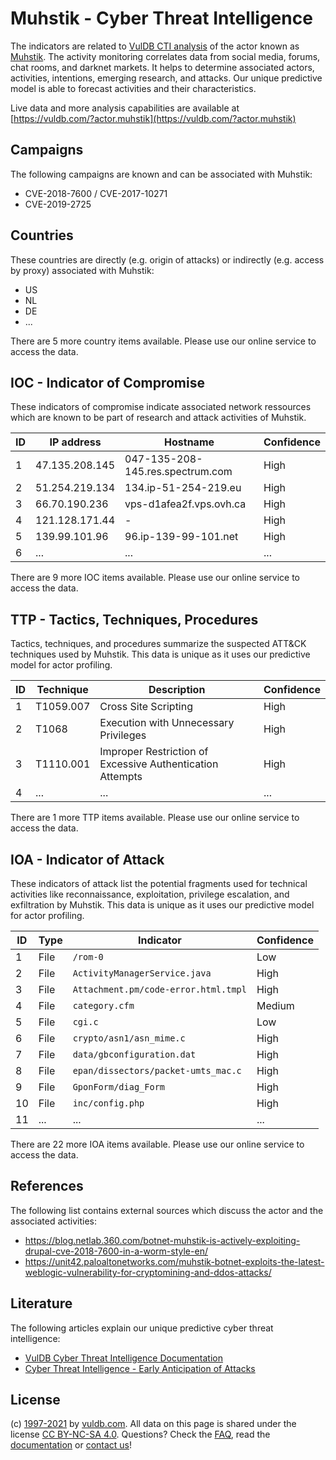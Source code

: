 # Muhstik - Cyber Threat Intelligence

The indicators are related to [VulDB CTI analysis](https://vuldb.com/?doc.cti) of the actor known as [Muhstik](https://vuldb.com/?actor.muhstik). The activity monitoring correlates data from social media, forums, chat rooms, and darknet markets. It helps to determine associated actors, activities, intentions, emerging research, and attacks. Our unique predictive model is able to forecast activities and their characteristics.

Live data and more analysis capabilities are available at [https://vuldb.com/?actor.muhstik](https://vuldb.com/?actor.muhstik)

## Campaigns

The following campaigns are known and can be associated with Muhstik:

* CVE-2018-7600 / CVE-2017-10271
* CVE-2019-2725

## Countries

These countries are directly (e.g. origin of attacks) or indirectly (e.g. access by proxy) associated with Muhstik:

* US
* NL
* DE
* ...

There are 5 more country items available. Please use our online service to access the data.

## IOC - Indicator of Compromise

These indicators of compromise indicate associated network ressources which are known to be part of research and attack activities of Muhstik.

ID | IP address | Hostname | Confidence
-- | ---------- | -------- | ----------
1 | 47.135.208.145 | 047-135-208-145.res.spectrum.com | High
2 | 51.254.219.134 | 134.ip-51-254-219.eu | High
3 | 66.70.190.236 | vps-d1afea2f.vps.ovh.ca | High
4 | 121.128.171.44 | - | High
5 | 139.99.101.96 | 96.ip-139-99-101.net | High
6 | ... | ... | ...

There are 9 more IOC items available. Please use our online service to access the data.

## TTP - Tactics, Techniques, Procedures

Tactics, techniques, and procedures summarize the suspected ATT&CK techniques used by Muhstik. This data is unique as it uses our predictive model for actor profiling.

ID | Technique | Description | Confidence
-- | --------- | ----------- | ----------
1 | T1059.007 | Cross Site Scripting | High
2 | T1068 | Execution with Unnecessary Privileges | High
3 | T1110.001 | Improper Restriction of Excessive Authentication Attempts | High
4 | ... | ... | ...

There are 1 more TTP items available. Please use our online service to access the data.

## IOA - Indicator of Attack

These indicators of attack list the potential fragments used for technical activities like reconnaissance, exploitation, privilege escalation, and exfiltration by Muhstik. This data is unique as it uses our predictive model for actor profiling.

ID | Type | Indicator | Confidence
-- | ---- | --------- | ----------
1 | File | `/rom-0` | Low
2 | File | `ActivityManagerService.java` | High
3 | File | `Attachment.pm/code-error.html.tmpl` | High
4 | File | `category.cfm` | Medium
5 | File | `cgi.c` | Low
6 | File | `crypto/asn1/asn_mime.c` | High
7 | File | `data/gbconfiguration.dat` | High
8 | File | `epan/dissectors/packet-umts_mac.c` | High
9 | File | `GponForm/diag_Form` | High
10 | File | `inc/config.php` | High
11 | ... | ... | ...

There are 22 more IOA items available. Please use our online service to access the data.

## References

The following list contains external sources which discuss the actor and the associated activities:

* https://blog.netlab.360.com/botnet-muhstik-is-actively-exploiting-drupal-cve-2018-7600-in-a-worm-style-en/
* https://unit42.paloaltonetworks.com/muhstik-botnet-exploits-the-latest-weblogic-vulnerability-for-cryptomining-and-ddos-attacks/

## Literature

The following articles explain our unique predictive cyber threat intelligence:

* [VulDB Cyber Threat Intelligence Documentation](https://vuldb.com/?doc.cti)
* [Cyber Threat Intelligence - Early Anticipation of Attacks](https://www.scip.ch/en/?labs.20201022)

## License

(c) [1997-2021](https://vuldb.com/?doc.changelog) by [vuldb.com](https://vuldb.com/?doc.about). All data on this page is shared under the license [CC BY-NC-SA 4.0](https://creativecommons.org/licenses/by-nc-sa/4.0/). Questions? Check the [FAQ](https://vuldb.com/?doc.faq), read the [documentation](https://vuldb.com/?doc) or [contact us](https://vuldb.com/?contact)!
